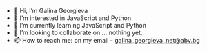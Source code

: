 - 👋 Hi, I’m Galina Georgieva
- 👀 I’m interested in JavaScript and Python
- 🌱 I’m currently learning JavaScript and Python
- 💞️ I’m looking to collaborate on ... nothing yet.
- 📫 How to reach me: on my email - galina_georgieva_net@abv.bg

<!---
GalkaKG/GalkaKG is a ✨ special ✨ repository because its `README.md` (this file) appears on your GitHub profile.
You can click the Preview link to take a look at your changes.
--->
